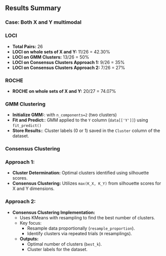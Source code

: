 ## Results Summary

### Case: Both X and Y multimodal
### LOCI
- **Total Pairs:** 26
- **LOCI on whole sets of X and Y:** 11/26 = 42.30%
- **LOCI on GMM Clusters:** 13/26 = 50%
- **LOCI on Consensus Clusters Approach 1:** 9/26 = 35%
- **LOCI on Consensus Clusters Approach 2:** 7/26 = 27%

### ROCHE
- **ROCHE on whole sets of X and Y:** 20/27 = 74.07%


### GMM Clustering 

- **Initialize GMM:**:  with `n_components=2` (two clusters) 
- **Fit and Predict:**: GMM applied to the `Y` column (`data[['Y']]`) using `fit_predict()`
- **Store Results:**: Cluster labels (0 or 1) saved in the `Cluster` column of the dataset.

### Consensus Clustering 

### Approach 1: 
- **Cluster Determination:** Optimal clusters identified using silhouette scores.
- **Consensus Clustering:** Utilizes `max(K_X, K_Y)` from silhouette scores for X and Y dimensions.

### Approach 2: 
- **Consensus Clustering Implementation:** 
  - Uses KMeans with resampling to find the best number of clusters.
  - Key focus:
    - Resample data proportionally (`resample_proportion`).
    - Identify clusters via repeated trials (`H` resamplings).
  - **Outputs:**
    - Optimal number of clusters (`best_k`).
    - Cluster labels for the dataset.
